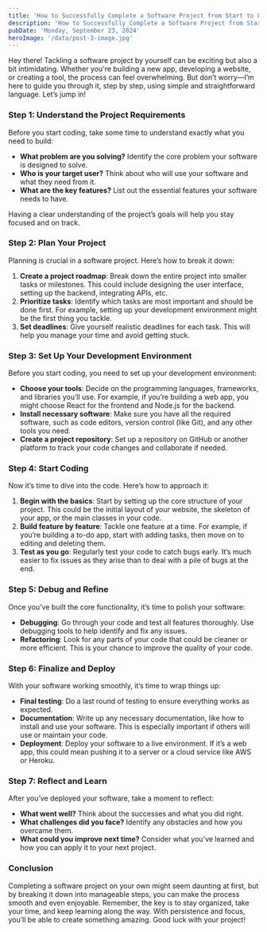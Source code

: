 ```yaml
---
title: 'How to Successfully Complete a Software Project from Start to Finish on Your Own'
description: 'How to Successfully Complete a Software Project from Start to Finish on Your Own'
pubDate: 'Monday, September 23, 2024'
heroImage: '/data/post-3-image.jpg'
---
```


Hey there! Tackling a software project by yourself can be exciting but also a bit intimidating. Whether you're building a new app, developing a website, or creating a tool, the process can feel overwhelming. But don’t worry—I’m here to guide you through it, step by step, using simple and straightforward language. Let’s jump in!

### **Step 1: Understand the Project Requirements**

Before you start coding, take some time to understand exactly what you need to build:

- **What problem are you solving?** Identify the core problem your software is designed to solve.
- **Who is your target user?** Think about who will use your software and what they need from it.
- **What are the key features?** List out the essential features your software needs to have.

Having a clear understanding of the project’s goals will help you stay focused and on track.

 ### **Step 2: Plan Your Project**

Planning is crucial in a software project. Here’s how to break it down:

1. **Create a project roadmap**: Break down the entire project into smaller tasks or milestones. This could include designing the user interface, setting up the backend, integrating APIs, etc.
2. **Prioritize tasks**: Identify which tasks are most important and should be done first. For example, setting up your development environment might be the first thing you tackle.
3. **Set deadlines**: Give yourself realistic deadlines for each task. This will help you manage your time and avoid getting stuck.

 ### **Step 3: Set Up Your Development Environment**

Before you start coding, you need to set up your development environment:

- **Choose your tools**: Decide on the programming languages, frameworks, and libraries you’ll use. For example, if you’re building a web app, you might choose React for the frontend and Node.js for the backend.
- **Install necessary software**: Make sure you have all the required software, such as code editors, version control (like Git), and any other tools you need.
- **Create a project repository**: Set up a repository on GitHub or another platform to track your code changes and collaborate if needed.

### **Step 4: Start Coding**

Now it’s time to dive into the code. Here’s how to approach it:

1. **Begin with the basics**: Start by setting up the core structure of your project. This could be the initial layout of your website, the skeleton of your app, or the main classes in your code.
2. **Build feature by feature**: Tackle one feature at a time. For example, if you’re building a to-do app, start with adding tasks, then move on to editing and deleting them.
3. **Test as you go**: Regularly test your code to catch bugs early. It’s much easier to fix issues as they arise than to deal with a pile of bugs at the end.

### **Step 5: Debug and Refine**

Once you’ve built the core functionality, it’s time to polish your software:

- **Debugging**: Go through your code and test all features thoroughly. Use debugging tools to help identify and fix any issues.
- **Refactoring**: Look for any parts of your code that could be cleaner or more efficient. This is your chance to improve the quality of your code.

### **Step 6: Finalize and Deploy**

With your software working smoothly, it’s time to wrap things up:

- **Final testing**: Do a last round of testing to ensure everything works as expected.
- **Documentation**: Write up any necessary documentation, like how to install and use your software. This is especially important if others will use or maintain your code.
- **Deployment**: Deploy your software to a live environment. If it’s a web app, this could mean pushing it to a server or a cloud service like AWS or Heroku.

### **Step 7: Reflect and Learn**

After you’ve deployed your software, take a moment to reflect:

- **What went well?** Think about the successes and what you did right.
- **What challenges did you face?** Identify any obstacles and how you overcame them.
- **What could you improve next time?** Consider what you’ve learned and how you can apply it to your next project.

### **Conclusion**

Completing a software project on your own might seem daunting at first, but by breaking it down into manageable steps, you can make the process smooth and even enjoyable. Remember, the key is to stay organized, take your time, and keep learning along the way. With persistence and focus, you’ll be able to create something amazing. Good luck with your project!
